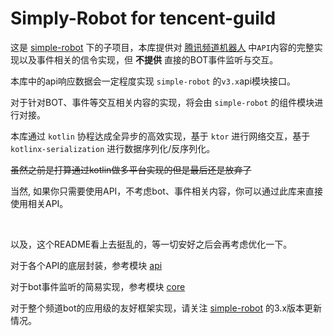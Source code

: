 # Simply-Robot for tencent-guild


这是 [simple-robot](https://github.com/ForteScarlet/simpler-robot) 下的子项目，本库提供对 [腾讯频道机器人](https://bot.q.qq.com/wiki/develop/api/) 中`API`内容的完整实现以及事件相关的信令实现，但 **不提供** 直接的BOT事件监听与交互。


本库中的api响应数据会一定程度实现 `simple-robot` 的`v3.x`api模块接口。


对于针对BOT、事件等交互相关内容的实现，将会由 `simple-robot` 的组件模块进行对接。


本库通过 `kotlin` 协程达成全异步的高效实现，基于 `ktor` 进行网络交互，基于 `kotlinx-serialization` 进行数据序列化/反序列化。


~~虽然之前是打算通过kotlin做多平台实现的但是最后还是放弃了~~


当然, 如果你只需要使用API，不考虑bot、事件相关内容，你可以通过此库来直接使用相关API。

<br>

以及，这个README看上去挺乱的，等一切安好之后会再考虑优化一下。

对于各个API的底层封装，参考模块 [api](api)

对于bot事件监听的简易实现，参考模块 [core](core)

对于整个频道bot的应用级的友好框架实现，请关注 [simple-robot](https://github.com/ForteScarlet/simpler-robot) 的3.x版本更新情况。
